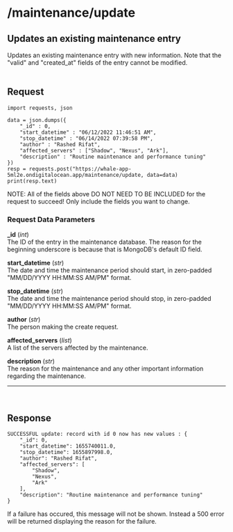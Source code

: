 # /maintenance/update

## Updates an existing maintenance entry
Updates an existing maintenance entry with new information. Note that the "valid" and "created_at" fields of the entry cannot be modified.
<br><br>

## Request

    import requests, json

    data = json.dumps({
        "_id" : 0,
        "start_datetime" : "06/12/2022 11:46:51 AM",
        "stop_datetime" : "06/14/2022 07:39:58 PM",
        "author" : "Rashed Rifat",
        "affected_servers" : ["Shadow", "Nexus", "Ark"],
        "description" : "Routine maintenance and performance tuning"
    })
    resp = requests.post("https://whale-app-5ml2e.ondigitalocean.app/maintenance/update, data=data)
    print(resp.text)

NOTE: All of the fields above DO NOT NEED TO BE INCLUDED for the request to succeed! Only include the fields you want to change.

### Request Data Parameters

**_id** (*int*) <br>
    The ID of the entry in the maintenance database. The reason for the beginning underscore is because that is MongoDB's default ID field.

**start_datetime** (*str*) <br>
    The date and time the maintenance period should start, in zero-padded "MM/DD/YYYY HH:MM:SS AM/PM" format.

**stop_datetime** (*str*) <br>
    The date and time the maintenance period should stop, in zero-padded "MM/DD/YYYY HH:MM:SS AM/PM" format.

**author** (*str*) <br>
    The person making the create request.

**affected_servers** (*list*) <br>
    A list of the servers affected by the maintenance.

**description** (*str*) <br>
    The reason for the maintenance and any other important information regarding the maintenance.

<hr> <br>

## Response
    
    SUCCESSFUL update: record with id 0 now has new values : {
        "_id": 0,
        "start_datetime": 1655740011.0,
        "stop_datetime": 1655897998.0,
        "author": "Rashed Rifat",
        "affected_servers": [
            "Shadow",
            "Nexus",
            "Ark"
        ],
        "description": "Routine maintenance and performance tuning"
    }

If a failure has occured, this message will not be shown. Instead a 500 error will be returned displaying the reason for the failure.